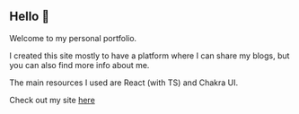 ## Hello 👋

Welcome to my personal portfolio.

I created this site mostly to have a platform where I can share my blogs, but you can also find more info about me.

The main resources I used are React (with TS) and Chakra UI.

Check out my site <a href='https://doctakim.com' target='_blank'>here</a>
